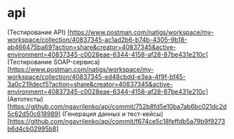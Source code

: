 # api
(Тестирование API)
[https://www.postman.com/natigs/workspace/my-workspace/collection/40837345-ac1ad2b6-b74b-4305-9b18-ab466475ba69?action=share&creator=40837345&active-environment=40837345-c0028eae-6344-4158-af28-87be431e210c]
(Тестирование SOAP-сервиса)
[https://www.postman.com/natigs/workspace/my-workspace/collection/40837345-ed48cbdd-e3ea-4f9f-bf45-3a0c219decf5?action=share&creator=40837345&active-environment=40837345-c0028eae-6344-4158-af28-87be431e210c]
(Автотесты)
[https://github.com/ngavrilenko/api/commit/752b8fd5e10ba7ab6bc021dc2d5c62d50c618989]
(Генерация данных и тест-кейсы)
[https://github.com/ngavrilenko/api/commit/f674ce5c18feffdb5a79b9f9273b6d4cb02995b8]
